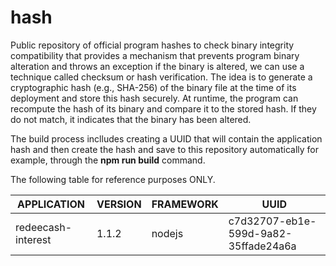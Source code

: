 # hash

Public repository of official program hashes to check binary integrity compatibility that provides a mechanism that prevents program binary alteration and throws an exception if the binary is altered, we can use a technique called checksum or hash verification. The idea is to generate a cryptographic hash (e.g., SHA-256) of the binary file at the time of its deployment and store this hash securely. At runtime, the program can recompute the hash of its binary and compare it to the stored hash. If they do not match, it indicates that the binary has been altered.

The build process inclludes creating a UUID that will contain the application hash and then create the hash and save to this repository automatically for example, through the **npm run build** command.

The following table for reference purposes ONLY.

| APPLICATION        | VERSION | FRAMEWORK | UUID                                 |
| ------------------ | ------- | --------- | ------------------------------------ |
| redeecash-interest | 1.1.2   | nodejs    | c7d32707-eb1e-599d-9a82-35ffade24a6a |
